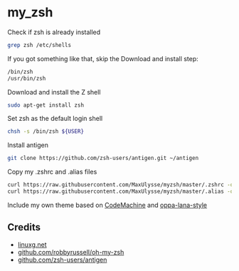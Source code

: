 # my_zsh

Check if zsh is already installed

```bash
grep zsh /etc/shells
```

If you got something like that, skip the Download and install step:

```bash
/bin/zsh  
/usr/bin/zsh
```

Download and install the Z shell

```bash
sudo apt-get install zsh
```

Set zsh as the default login shell

```bash
chsh -s /bin/zsh ${USER}
```

Install antigen

```bash
git clone https://github.com/zsh-users/antigen.git ~/antigen
```

Copy my .zshrc and .alias files

```bash
curl https://raw.githubusercontent.com/MaxUlysse/myzsh/master/.zshrc -o ~/.zshrc
curl https://raw.githubusercontent.com/MaxUlysse/myzsh/master/.alias -o ~/.alias
```

Include my own theme based on [CodeMachine](https://github.com/CodeMonkeyMike/ZshTheme-CodeMachine) and [oppa-lana-style](https://github.com/arialdomartini/oh-my-git-themes)

## Credits
- [linuxg.net](http://linuxg.net/how-to-install-zsh-shell-how-to-set-it-as-a-default-login-shell/)
- [github.com/robbyrussell/oh-my-zsh](https://github.com/robbyrussell/oh-my-zsh)
- [github.com/zsh-users/antigen](https://github.com/zsh-users/antigen)
